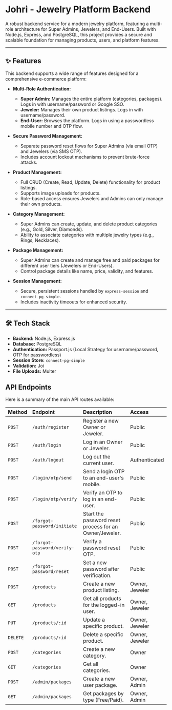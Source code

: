 # Johri - Jewelry Platform Backend

A robust backend service for a modern jewelry platform, featuring a multi-role architecture for Super Admins, Jewelers, and End-Users. Built with Node.js, Express, and PostgreSQL, this project provides a secure and scalable foundation for managing products, users, and platform features.

---

## ✨ Features

This backend supports a wide range of features designed for a comprehensive e-commerce platform:

* **Multi-Role Authentication:**
    * **Super Admin:** Manages the entire platform (categories, packages). Logs in with username/password or Google SSO.
    * **Jeweler:** Manages their own product listings. Logs in with username/password.
    * **End-User:** Browses the platform. Logs in using a passwordless mobile number and OTP flow.

* **Secure Password Management:**
    * Separate password reset flows for Super Admins (via email OTP) and Jewelers (via SMS OTP).
    * Includes account lockout mechanisms to prevent brute-force attacks.

* **Product Management:**
    * Full CRUD (Create, Read, Update, Delete) functionality for product listings.
    * Supports image uploads for products.
    * Role-based access ensures Jewelers and Admins can only manage their own products.

* **Category Management:**
    * Super Admins can create, update, and delete product categories (e.g., Gold, Silver, Diamonds).
    * Ability to associate categories with multiple jewelry types (e.g., Rings, Necklaces).

* **Package Management:**
    * Super Admins can create and manage free and paid packages for different user tiers (Jewelers or End-Users).
    * Control package details like name, price, validity, and features.

* **Session Management:**
    * Secure, persistent sessions handled by `express-session` and `connect-pg-simple`.
    * Includes inactivity timeouts for enhanced security.

---

## 🛠️ Tech Stack

* **Backend:** Node.js, Express.js
* **Database:** PostgreSQL
* **Authentication:** Passport.js (Local Strategy for username/password, OTP for passwordless)
* **Session Store:** `connect-pg-simple`
* **Validation:** Joi
* **File Uploads:** Multer

##  API Endpoints

Here is a summary of the main API routes available:

| Method | Endpoint                    | Description                                         | Access          |
| :----- | :-------------------------- | :-------------------------------------------------- | :-------------- |
| `POST` | `/auth/register`            | Register a new Owner or Jeweler.                    | Public          |
| `POST` | `/auth/login`               | Log in an Owner or Jeweler.                         | Public          |
| `POST` | `/auth/logout`              | Log out the current user.                           | Authenticated   |
| `POST` | `/login/otp/send`           | Send a login OTP to an end-user's mobile.           | Public          |
| `POST` | `/login/otp/verify`         | Verify an OTP to log in an end-user.                | Public          |
| `POST` | `/forgot-password/initiate` | Start the password reset process for an Owner/Jeweler.| Public          |
| `POST` | `/forgot-password/verify-otp`| Verify a password reset OTP.                        | Public          |
| `POST` | `/forgot-password/reset`    | Set a new password after verification.              | Public          |
| `POST` | `/products`                 | Create a new product listing.                       | Owner, Jeweler  |
| `GET`  | `/products`                 | Get all products for the logged-in user.            | Owner, Jeweler  |
| `PUT`  | `/products/:id`             | Update a specific product.                          | Owner, Jeweler  |
| `DELETE`| `/products/:id`             | Delete a specific product.                          | Owner, Jeweler  |
| `POST` | `/categories`               | Create a new category.                              | Owner           |
| `GET`  | `/categories`               | Get all categories.                                 | Owner           |
| `POST` | `/admin/packages`           | Create a new user package.                          | Owner, Admin    |
| `GET`  | `/admin/packages`           | Get packages by type (Free/Paid).                   | Owner, Admin    |
